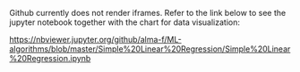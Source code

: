 Github currently does not render iframes. Refer to the link below to see the jupyter notebook together with the chart for data visualization: 

https://nbviewer.jupyter.org/github/alma-f/ML-algorithms/blob/master/Simple%20Linear%20Regression/Simple%20Linear%20Regression.ipynb
